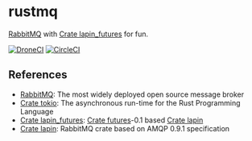 # rustmq

[RabbitMQ] with [Crate lapin_futures] for fun.

[![DroneCI]](https://cloud.drone.io/keithnoguchi/rustmq)
[![CircleCI]](https://circleci.com/gh/keithnoguchi/workflows/rustmq)

[DroneCI]: https://cloud.drone.io/api/badges/keithnoguchi/rustmq/status.svg
[CircleCI]: https://circleci.com/gh/keithnoguchi/rustmq.svg?style=svg

## References

- [RabbitMQ]: The most widely deployed open source message broker
- [Crate tokio]: The asynchronous run-time for the Rust Programming Language
- [Crate lapin_futures]: [Crate futures]-0.1 based [Crate lapin]
- [Crate lapin]: RabbitMQ crate based on AMQP 0.9.1 specification

[RabbitMQ]: https://www.rabbitmq.com
[Crate tokio]: https://tokio.rs/
[Crate futures]: https://docs.rs/futures/0.3.1/futures/
[Crate lapin_futures]: https://docs.rs/lapin-futures/0.28.2/lapin_futures/
[Crate lapin]: https://docs.rs/lapin/0.28.2/lapin/

